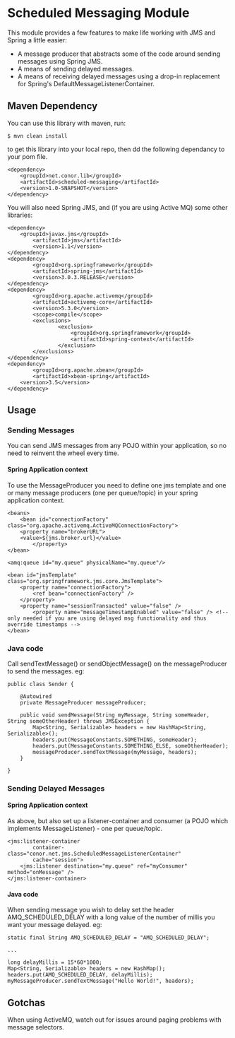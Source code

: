 Scheduled Messaging Module
==========================

This module provides a few features to make life working with JMS and Spring a little easier:

* A message producer that abstracts some of the code around sending messages using Spring JMS.
* A means of sending delayed messages.
* A means of receiving delayed messages using a drop-in replacement for Spring's DefaultMessageListenerContainer.

Maven Dependency
-----------------

You can use this library with maven, run:

	$ mvn clean install

to get this library into your local repo, then dd the following dependancy to your pom file.

	<dependency>
		<groupId>net.conor.lib</groupId>
		<artifactId>scheduled-messaging</artifactId>
		<version>1.0-SNAPSHOT</version>
	</dependency>

You will also need Spring JMS, and (if you are using Active MQ) some other libraries:
	
	<dependency>
		<groupId>javax.jms</groupId>
        	<artifactId>jms</artifactId>
        	<version>1.1</version>
	</dependency>
	<dependency>
        	<groupId>org.springframework</groupId>
        	<artifactId>spring-jms</artifactId>
        	<version>3.0.3.RELEASE</version>
	</dependency>
	<dependency>
        	<groupId>org.apache.activemq</groupId>
        	<artifactId>activemq-core</artifactId>
        	<version>5.3.0</version>
        	<scope>compile</scope>
       		<exclusions>
            		<exclusion>
                		<groupId>org.springframework</groupId>
                		<artifactId>spring-context</artifactId>
            		</exclusion>
        	</exclusions>
	</dependency>
	<dependency>
        	<groupId>org.apache.xbean</groupId>
        	<artifactId>xbean-spring</artifactId>
        <version>3.5</version>
	</dependency>


Usage
-----

### Sending Messages

You can send JMS messages from any POJO within your application, so no need to reinvent the wheel every time.

#### Spring Application context

To use the MessageProducer  you need to define one jms template and one or many message producers (one per queue/topic) in your spring application context.

	<beans>
		<bean id="connectionFactory" class="org.apache.activemq.ActiveMQConnectionFactory">
		<property name="brokerURL">
		<value>${jms.broker.url}</value>
     		</property>	
	</bean>

   	<amq:queue id="my.queue" physicalName="my.queue"/>

   	<bean id="jmsTemplate" class="org.springframework.jms.core.JmsTemplate">
		<property name="connectionFactory">
			<ref bean="connectionFactory" />
		</property>
		<property name="sessionTransacted" value="false" />
        	<property name="messageTimestampEnabled" value="false" /> <!-- only needed if you are using delayed msg functionality and thus override timestamps -->
   	</bean>

   <bean id="messageProducer" name="messageProducer" class="net.conor.jms.MessageProducer">
	<property name="jmsTemplate" ref="jmsTemplate"/>
	<property name="destination" ref="my.queue" />
   </bean>
</beans>

### Java code

Call sendTextMessage() or sendObjectMessage() on the messageProducer to send the messages. eg:


	public class Sender {

    	@Autowired
    	private MessageProducer messageProducer;

     	public void sendMessage(String myMessage, String someHeader, String someOtherHeader) throws JMSException {
        	Map<String, Serializable> headers = new HashMap<String, Serializable>();
        	headers.put(MessageConstants.SOMETHING, someHeader);
        	headers.put(MessageConstants.SOMETHING_ELSE, someOtherHeader);
        	messageProducer.sendTextMessage(myMessage, headers);
    	}

	}


### Sending Delayed Messages


#### Spring Application context

As above, but also set up a listener-container and consumer (a POJO which implements MessageListener) - one per queue/topic.

    <jms:listener-container
            container-class="conor.net.jms.ScheduledMessageListenerContainer"
            cache="session">
        <jms:listener destination="my.queue" ref="myConsumer" method="onMessage" />
    </jms:listener-container>

#### Java code

When sending message you wish to delay set the header AMQ_SCHEDULED_DELAY with a long value of the number of millis you want your message delayed. eg:

	static final String AMQ_SCHEDULED_DELAY = "AMQ_SCHEDULED_DELAY";

	...

	long delayMillis = 15*60*1000;
	Map<String, Serializable> headers = new HashMap();
	headers.put(AMQ_SCHEDULED_DELAY, delayMillis);
	myMessageProducer.sendTextMessage("Hello World!", headers);

Gotchas
-------

When using ActiveMQ, watch out for issues around paging problems with message selectors.
